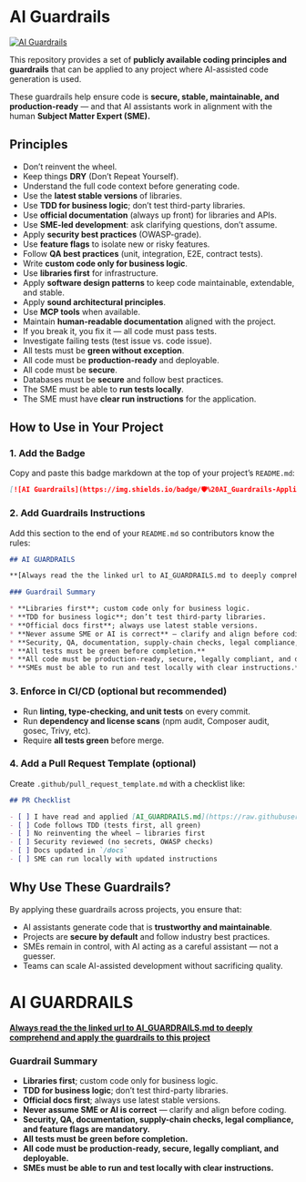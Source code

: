 # AI Guardrails

[![AI Guardrails](https://img.shields.io/badge/🛡️%20AI_Guardrails-Applied-blueviolet)](https://raw.githubusercontent.com/potsed/AI/refs/heads/main/AI_GUARDRAILS.md)

This repository provides a set of **publicly available coding principles and guardrails** that can be applied to any project where AI-assisted code generation is used.

These guardrails help ensure code is **secure, stable, maintainable, and production-ready** — and that AI assistants work in alignment with the human **Subject Matter Expert (SME).**

## Principles

* Don’t reinvent the wheel.
* Keep things **DRY** (Don’t Repeat Yourself).
* Understand the full code context before generating code.
* Use the **latest stable versions** of libraries.
* Use **TDD for business logic**; don’t test third-party libraries.
* Use **official documentation** (always up front) for libraries and APIs.
* Use **SME-led development**: ask clarifying questions, don’t assume.
* Apply **security best practices** (OWASP-grade).
* Use **feature flags** to isolate new or risky features.
* Follow **QA best practices** (unit, integration, E2E, contract tests).
* Write **custom code only for business logic**.
* Use **libraries first** for infrastructure.
* Apply **software design patterns** to keep code maintainable, extendable, and stable.
* Apply **sound architectural principles**.
* Use **MCP tools** when available.
* Maintain **human-readable documentation** aligned with the project.
* If you break it, you fix it — all code must pass tests.
* Investigate failing tests (test issue vs. code issue).
* All tests must be **green without exception**.
* All code must be **production-ready** and deployable.
* All code must be **secure**.
* Databases must be **secure** and follow best practices.
* The SME must be able to **run tests locally**.
* The SME must have **clear run instructions** for the application.

## How to Use in Your Project

### 1. Add the Badge

Copy and paste this badge markdown at the top of your project’s `README.md`:

```markdown
[![AI Guardrails](https://img.shields.io/badge/🛡️%20AI_Guardrails-Applied-blueviolet)](https://raw.githubusercontent.com/potsed/AI/refs/heads/main/AI_GUARDRAILS.md)
```

### 2. Add Guardrails Instructions

Add this section to the end of your `README.md` so contributors know the rules:

```markdown
## AI GUARDRAILS

**[Always read the the linked url to AI_GUARDRAILS.md to deeply comprehend and apply the guardrails to this project](https://raw.githubusercontent.com/potsed/AI/refs/heads/main/AI_GUARDRAILS.md)** 

### Guardrail Summary

* **Libraries first**; custom code only for business logic.
* **TDD for business logic**; don’t test third-party libraries.
* **Official docs first**; always use latest stable versions.
* **Never assume SME or AI is correct** — clarify and align before coding.
* **Security, QA, documentation, supply-chain checks, legal compliance, and feature flags are mandatory.**
* **All tests must be green before completion.**
* **All code must be production-ready, secure, legally compliant, and deployable.**
* **SMEs must be able to run and test locally with clear instructions.**
```

### 3. Enforce in CI/CD (optional but recommended)

* Run **linting, type-checking, and unit tests** on every commit.
* Run **dependency and license scans** (npm audit, Composer audit, gosec, Trivy, etc).
* Require **all tests green** before merge.

### 4. Add a Pull Request Template (optional)

Create `.github/pull_request_template.md` with a checklist like:

```markdown
## PR Checklist

- [ ] I have read and applied [AI_GUARDRAILS.md](https://raw.githubusercontent.com/potsed/AI/refs/heads/main/AI_GUARDRAILS.md)  
- [ ] Code follows TDD (tests first, all green)  
- [ ] No reinventing the wheel — libraries first  
- [ ] Security reviewed (no secrets, OWASP checks)  
- [ ] Docs updated in `/docs`  
- [ ] SME can run locally with updated instructions  
```

## Why Use These Guardrails?

By applying these guardrails across projects, you ensure that:

* AI assistants generate code that is **trustworthy and maintainable**.
* Projects are **secure by default** and follow industry best practices.
* SMEs remain in control, with AI acting as a careful assistant — not a guesser.
* Teams can scale AI-assisted development without sacrificing quality.

# AI GUARDRAILS

**[Always read the the linked url to AI_GUARDRAILS.md to deeply comprehend and apply the guardrails to this project](https://raw.githubusercontent.com/potsed/AI/refs/heads/main/AI_GUARDRAILS.md)** 

### Guardrail Summary

* **Libraries first**; custom code only for business logic.
* **TDD for business logic**; don’t test third-party libraries.
* **Official docs first**; always use latest stable versions.
* **Never assume SME or AI is correct** — clarify and align before coding.
* **Security, QA, documentation, supply-chain checks, legal compliance, and feature flags are mandatory.**
* **All tests must be green before completion.**
* **All code must be production-ready, secure, legally compliant, and deployable.**
* **SMEs must be able to run and test locally with clear instructions.**
